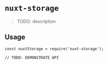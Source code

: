 # `nuxt-storage`

> TODO: description

## Usage

```
const nuxtStorage = require('nuxt-storage');

// TODO: DEMONSTRATE API
```
